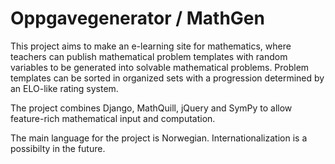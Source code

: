 # Oppgavegenerator / MathGen

This project aims to make an e-learning site for mathematics, where teachers can publish
 mathematical problem templates with random variables to be generated into solvable mathematical problems.
Problem templates can be sorted in organized sets with a progression determined by an ELO-like rating system.

The project combines Django, MathQuill, jQuery and SymPy to allow feature-rich mathematical input and computation.

The main language for the project is Norwegian. Internationalization is a possibilty in the future.